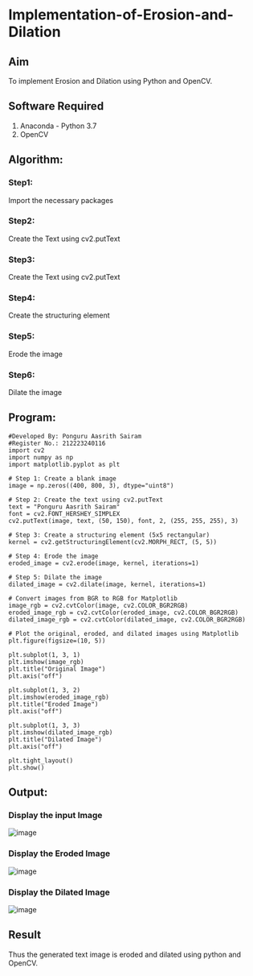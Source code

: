# Implementation-of-Erosion-and-Dilation
## Aim
To implement Erosion and Dilation using Python and OpenCV.
## Software Required
1. Anaconda - Python 3.7
2. OpenCV
## Algorithm:
### Step1:


Import the necessary packages

### Step2:


Create the Text using cv2.putText

### Step3:


Create the Text using cv2.putText

### Step4:


Create the structuring element

### Step5:


Erode the image

### Step6:

 
Dilate the image


## Program:

```
#Developed By: Ponguru Aasrith Sairam
#Register No.: 212223240116
import cv2
import numpy as np
import matplotlib.pyplot as plt

# Step 1: Create a blank image
image = np.zeros((400, 800, 3), dtype="uint8")

# Step 2: Create the text using cv2.putText
text = "Ponguru Aasrith Sairam"
font = cv2.FONT_HERSHEY_SIMPLEX
cv2.putText(image, text, (50, 150), font, 2, (255, 255, 255), 3)

# Step 3: Create a structuring element (5x5 rectangular)
kernel = cv2.getStructuringElement(cv2.MORPH_RECT, (5, 5))

# Step 4: Erode the image
eroded_image = cv2.erode(image, kernel, iterations=1)

# Step 5: Dilate the image
dilated_image = cv2.dilate(image, kernel, iterations=1)

# Convert images from BGR to RGB for Matplotlib
image_rgb = cv2.cvtColor(image, cv2.COLOR_BGR2RGB)
eroded_image_rgb = cv2.cvtColor(eroded_image, cv2.COLOR_BGR2RGB)
dilated_image_rgb = cv2.cvtColor(dilated_image, cv2.COLOR_BGR2RGB)

# Plot the original, eroded, and dilated images using Matplotlib
plt.figure(figsize=(10, 5))

plt.subplot(1, 3, 1)
plt.imshow(image_rgb)
plt.title("Original Image")
plt.axis("off")

plt.subplot(1, 3, 2)
plt.imshow(eroded_image_rgb)
plt.title("Eroded Image")
plt.axis("off")

plt.subplot(1, 3, 3)
plt.imshow(dilated_image_rgb)
plt.title("Dilated Image")
plt.axis("off")

plt.tight_layout()
plt.show()

```
## Output:

### Display the input Image


![image](https://github.com/user-attachments/assets/e82c7b24-10b3-4b23-9446-4c87a9a08f9e)


### Display the Eroded Image


![image](https://github.com/user-attachments/assets/648fd02a-2707-45d2-88b0-e8604a342fc1)


### Display the Dilated Image

![image](https://github.com/user-attachments/assets/5e4d8ea7-c5b4-45cc-b269-f9978afdfb62)



## Result
Thus the generated text image is eroded and dilated using python and OpenCV.
